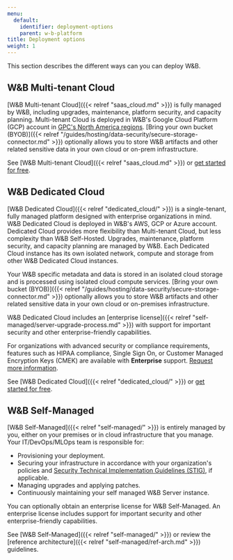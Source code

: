 ```yaml
---
menu:
  default:
    identifier: deployment-options
    parent: w-b-platform
title: Deployment options
weight: 1
---
```

This section describes the different ways can you can deploy W&B.

## W&B Multi-tenant Cloud
[W&B Multi-tenant Cloud]({{< relref "saas_cloud.md" >}}) is fully managed by W&B, including upgrades, maintenance, platform security, and capacity planning. Multi-tenant Cloud is deployed in W&B's Google Cloud Platform (GCP) account in [GPC's North America regions](https://cloud.google.com/compute/docs/regions-zones). [Bring your own bucket (BYOB)]({{< relref "/guides/hosting/data-security/secure-storage-connector.md" >}}) optionally allows you to store W&B artifacts and other related sensitive data in your own cloud or on-prem infrastructure.

See [W&B Multi-tenant Cloud]({{< relref "saas_cloud.md" >}}) or [get started for free](https://app.wandb.ai/login?signup=true).

## W&B Dedicated Cloud
[W&B Dedicated Cloud]({{< relref "dedicated_cloud/" >}}) is a single-tenant, fully managed platform designed with enterprise organizations in mind. W&B Dedicated Cloud is deployed in W&B's AWS, GCP or Azure account. Dedicated Cloud provides more flexibility than Multi-tenant Cloud, but less complexity than W&B Self-Hosted. Upgrades, maintenance, platform security, and capacity planning are managed by W&B. Each Dedicated Cloud instance has its own isolated network, compute and storage from other W&B Dedicated Cloud instances.

Your W&B specific metadata and data is stored in an isolated cloud storage and is processed using isolated cloud compute services. [Bring your own bucket (BYOB)]({{< relref "/guides/hosting/data-security/secure-storage-connector.md" >}}) optionally allows you to store W&B artifacts and other related sensitive data in your own cloud or on-premises infrastructure. 

W&B Dedicated Cloud includes an [enterprise license]({{< relref "self-managed/server-upgrade-process.md" >}}) with support for important security and other enterprise-friendly capabilities.

For organizations with advanced security or compliance requirements, features such as HIPAA compliance, Single Sign On, or Customer Managed Encryption Keys (CMEK) are available with **Enterprise** support. [Request more information](https://wandb.ai/site/contact).

See [W&B Dedicated Cloud]({{< relref "dedicated_cloud/" >}}) or [get started for free](https://app.wandb.ai/login?signup=true).

## W&B Self-Managed
[W&B Self-Managed]({{< relref "self-managed/" >}}) is entirely managed by you, either on your premises or in cloud infrastructure that you manage. Your IT/DevOps/MLOps team is responsible for:
- Provisioning your deployment.
- Securing your infrastructure in accordance with your organization's policies and [Security Technical Implementation Guidelines (STIG)](https://en.wikipedia.org/wiki/Security_Technical_Implementation_Guide), if applicable.
- Managing upgrades and applying patches.
- Continuously maintaining your self managed W&B Server instance.

You can optionally obtain an enterprise license for W&B Self-Managed. An enterprise license includes support for important security and other enterprise-friendly capabilities.

See [W&B Self-Managed]({{< relref "self-managed/" >}}) or review the [reference architecture]({{< relref "self-managed/ref-arch.md" >}}) guidelines.